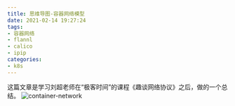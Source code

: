 ```yaml
---
title: 思维导图-容器网络模型
date: 2021-02-14 19:27:24
tags:
- 容器网络
- flannl
- calico
- ipip
categories:
- k8s
---
```


这篇文章是学习刘超老师在“极客时间”的课程《趣谈网络协议》之后，做的一个总结。
![container-network](/images/container/container-network.jpeg "container-network")

